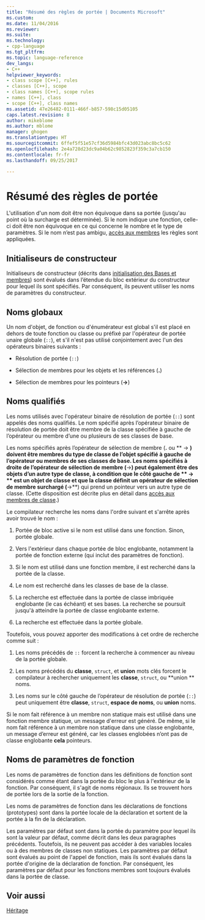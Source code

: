 ```yaml
---
title: "Résumé des règles de portée | Documents Microsoft"
ms.custom: 
ms.date: 11/04/2016
ms.reviewer: 
ms.suite: 
ms.technology:
- cpp-language
ms.tgt_pltfrm: 
ms.topic: language-reference
dev_langs:
- C++
helpviewer_keywords:
- class scope [C++], rules
- classes [C++], scope
- class names [C++], scope rules
- names [C++], class
- scope [C++], class names
ms.assetid: 47e26482-0111-466f-b857-598c15d05105
caps.latest.revision: 8
author: mikeblome
ms.author: mblome
manager: ghogen
ms.translationtype: HT
ms.sourcegitcommit: 6ffef5f51e57cf36d5984bfc43d023abc8bc5c62
ms.openlocfilehash: 2e4a728d23dc9a04b62c9852823f359c3a7cb150
ms.contentlocale: fr-fr
ms.lasthandoff: 09/25/2017

---
```

# <a name="summary-of-scope-rules"></a>Résumé des règles de portée
L'utilisation d'un nom doit être non équivoque dans sa portée (jusqu'au point où la surcharge est déterminée). Si le nom indique une fonction, celle-ci doit être non équivoque en ce qui concerne le nombre et le type de paramètres. Si le nom n’est pas ambigu, [accès aux membres](../cpp/member-access-control-cpp.md) les règles sont appliquées.  
  
## <a name="constructor-initializers"></a>Initialiseurs de constructeur  
 Initialiseurs de constructeur (décrits dans [initialisation des Bases et membres](http://msdn.microsoft.com/en-us/2f71377e-2b6b-49da-9a26-18e9b40226a1)) sont évalués dans l’étendue du bloc extérieur du constructeur pour lequel ils sont spécifiés. Par conséquent, ils peuvent utiliser les noms de paramètres du constructeur.  
  
## <a name="global-names"></a>Noms globaux  
 Un nom d'objet, de fonction ou d'énumérateur est global s'il est placé en dehors de toute fonction ou classe ou préfixé par l'opérateur de portée unaire globale (`::`), et s'il n'est pas utilisé conjointement avec l'un des opérateurs binaires suivants :  
  
-   Résolution de portée (`::`)  
  
-   Sélection de membres pour les objets et les références (**.**)  
  
-   Sélection de membres pour les pointeurs (**->**)  
  
## <a name="qualified-names"></a>Noms qualifiés  
 Les noms utilisés avec l'opérateur binaire de résolution de portée (`::`) sont appelés des noms qualifiés. Le nom spécifié après l’opérateur binaire de résolution de portée doit être membre de la classe spécifiée à gauche de l’opérateur ou membre d’une ou plusieurs de ses classes de base.  
  
 Les noms spécifiés après l’opérateur de sélection de membre (**.** ou ** -> **) doivent être membres du type de classe de l’objet spécifié à gauche de l’opérateur ou membres de ses classes de base. Les noms spécifiés à droite de l’opérateur de sélection de membre (**->**) peut également être des objets d’un autre type de classe, à condition que le côté gauche de ** -> ** est un objet de classe et que la classe définit un opérateur de sélection de membre surchargé (**->**) qui prend un pointeur vers un autre type de classe. (Cette disposition est décrite plus en détail dans [accès aux membres de classe](../cpp/member-access.md).)  
  
 Le compilateur recherche les noms dans l'ordre suivant et s'arrête après avoir trouvé le nom :  
  
1.  Portée de bloc active si le nom est utilisé dans une fonction. Sinon, portée globale.  
  
2.  Vers l'extérieur dans chaque portée de bloc englobante, notamment la portée de fonction externe (qui inclut des paramètres de fonction).  
  
3.  Si le nom est utilisé dans une fonction membre, il est recherché dans la portée de la classe.  
  
4.  Le nom est recherché dans les classes de base de la classe.  
  
5.  La recherche est effectuée dans la portée de classe imbriquée englobante (le cas échéant) et ses bases. La recherche se poursuit jusqu'à atteindre la portée de classe englobante externe.  
  
6.  La recherche est effectuée dans la portée globale.  
  
 Toutefois, vous pouvez apporter des modifications à cet ordre de recherche comme suit :  
  
1.  Les noms précédés de `::` forcent la recherche à commencer au niveau de la portée globale.  
  
2.  Les noms précédés du **classe**, `struct`, et **union** mots clés forcent le compilateur à rechercher uniquement les **classe**, `struct`, ou **union ** noms.  
  
3.  Les noms sur le côté gauche de l’opérateur de résolution de portée (`::`) peut uniquement être **classe**, `struct`, **espace de noms**, ou **union** noms.  
  
 Si le nom fait référence à un membre non statique mais est utilisé dans une fonction membre statique, un message d'erreur est généré. De même, si le nom fait référence à un membre non statique dans une classe englobante, un message d’erreur est généré, car les classes englobées n’ont pas de classe englobante **cela** pointeurs.  
  
## <a name="function-parameter-names"></a>Noms de paramètres de fonction  
 Les noms de paramètres de fonction dans les définitions de fonction sont considérés comme étant dans la portée du bloc le plus à l'extérieur de la fonction. Par conséquent, il s'agit de noms régionaux. Ils se trouvent hors de portée lors de la sortie de la fonction.  
  
 Les noms de paramètres de fonction dans les déclarations de fonctions (prototypes) sont dans la portée locale de la déclaration et sortent de la portée à la fin de la déclaration.  
  
 Les paramètres par défaut sont dans la portée du paramètre pour lequel ils sont la valeur par défaut, comme décrit dans les deux paragraphes précédents. Toutefois, ils ne peuvent pas accéder à des variables locales ou à des membres de classes non statiques. Les paramètres par défaut sont évalués au point de l'appel de fonction, mais ils sont évalués dans la portée d'origine de la déclaration de fonction. Par conséquent, les paramètres par défaut pour les fonctions membres sont toujours évalués dans la portée de classe.  
  
## <a name="see-also"></a>Voir aussi  
 [Héritage](../cpp/inheritance-cpp.md)
